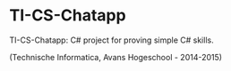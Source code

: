 TI-CS-Chatapp
=============

TI-CS-Chatapp: C# project for proving simple C# skills.



(Technische Informatica, Avans Hogeschool - 2014-2015)
